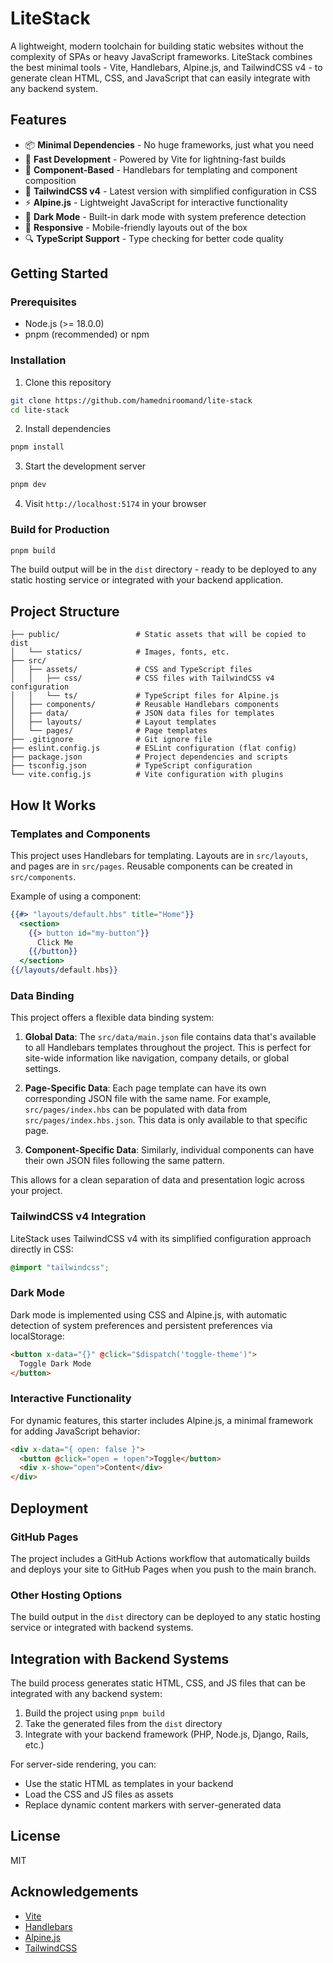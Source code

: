 # LiteStack

A lightweight, modern toolchain for building static websites without the complexity of SPAs or heavy JavaScript frameworks. LiteStack combines the best minimal tools - Vite, Handlebars, Alpine.js, and TailwindCSS v4 - to generate clean HTML, CSS, and JavaScript that can easily integrate with any backend system.

## Features

- 📦 **Minimal Dependencies** - No huge frameworks, just what you need
- 🚀 **Fast Development** - Powered by Vite for lightning-fast builds
- 🧩 **Component-Based** - Handlebars for templating and component composition
- 🎨 **TailwindCSS v4** - Latest version with simplified configuration in CSS
- ⚡ **Alpine.js** - Lightweight JavaScript for interactive functionality
- 🌙 **Dark Mode** - Built-in dark mode with system preference detection
- 📱 **Responsive** - Mobile-friendly layouts out of the box
- 🔍 **TypeScript Support** - Type checking for better code quality

## Getting Started

### Prerequisites

- Node.js (>= 18.0.0)
- pnpm (recommended) or npm

### Installation

1. Clone this repository
```bash
git clone https://github.com/hamedniroomand/lite-stack
cd lite-stack
```

2. Install dependencies
```bash
pnpm install
```

3. Start the development server
```bash
pnpm dev
```

4. Visit `http://localhost:5174` in your browser

### Build for Production

```bash
pnpm build
```

The build output will be in the `dist` directory - ready to be deployed to any static hosting service or integrated with your backend application.

## Project Structure

```
├── public/                 # Static assets that will be copied to dist
│   └── statics/            # Images, fonts, etc.
├── src/
│   ├── assets/             # CSS and TypeScript files
│   │   ├── css/            # CSS files with TailwindCSS v4 configuration
│   │   └── ts/             # TypeScript files for Alpine.js
│   ├── components/         # Reusable Handlebars components
│   ├── data/               # JSON data files for templates
│   ├── layouts/            # Layout templates
│   └── pages/              # Page templates
├── .gitignore              # Git ignore file
├── eslint.config.js        # ESLint configuration (flat config)
├── package.json            # Project dependencies and scripts
├── tsconfig.json           # TypeScript configuration
└── vite.config.js          # Vite configuration with plugins
```

## How It Works

### Templates and Components

This project uses Handlebars for templating. Layouts are in `src/layouts`, and pages are in `src/pages`. Reusable components can be created in `src/components`.

Example of using a component:

```handlebars
{{#> "layouts/default.hbs" title="Home"}}
  <section>
    {{> button id="my-button"}}
      Click Me
    {{/button}}
  </section>
{{/layouts/default.hbs}}
```

### Data Binding

This project offers a flexible data binding system:

1. **Global Data**: The `src/data/main.json` file contains data that's available to all Handlebars templates throughout the project. This is perfect for site-wide information like navigation, company details, or global settings.

2. **Page-Specific Data**: Each page template can have its own corresponding JSON file with the same name. For example, `src/pages/index.hbs` can be populated with data from `src/pages/index.hbs.json`. This data is only available to that specific page.

3. **Component-Specific Data**: Similarly, individual components can have their own JSON files following the same pattern.

This allows for a clean separation of data and presentation logic across your project.

### TailwindCSS v4 Integration

LiteStack uses TailwindCSS v4 with its simplified configuration approach directly in CSS:

```css
@import "tailwindcss";
```

### Dark Mode

Dark mode is implemented using CSS and Alpine.js, with automatic detection of system preferences and persistent preferences via localStorage:

```html
<button x-data="{}" @click="$dispatch('toggle-theme')">
  Toggle Dark Mode
</button>
```

### Interactive Functionality

For dynamic features, this starter includes Alpine.js, a minimal framework for adding JavaScript behavior:

```html
<div x-data="{ open: false }">
  <button @click="open = !open">Toggle</button>
  <div x-show="open">Content</div>
</div>
```

## Deployment

### GitHub Pages

The project includes a GitHub Actions workflow that automatically builds and deploys your site to GitHub Pages when you push to the main branch.

### Other Hosting Options

The build output in the `dist` directory can be deployed to any static hosting service or integrated with backend systems.

## Integration with Backend Systems

The build process generates static HTML, CSS, and JS files that can be integrated with any backend system:

1. Build the project using `pnpm build`
2. Take the generated files from the `dist` directory
3. Integrate with your backend framework (PHP, Node.js, Django, Rails, etc.)

For server-side rendering, you can:
- Use the static HTML as templates in your backend
- Load the CSS and JS files as assets
- Replace dynamic content markers with server-generated data

## License

MIT

## Acknowledgements

- [Vite](https://vitejs.dev/)
- [Handlebars](https://handlebarsjs.com/)
- [Alpine.js](https://alpinejs.dev/)
- [TailwindCSS](https://tailwindcss.com/)